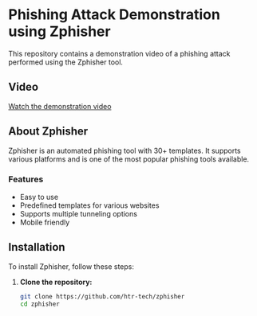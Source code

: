 # Phishing Attack Demonstration using Zphisher

This repository contains a demonstration video of a phishing attack performed using the Zphisher tool.

## Video

[Watch the demonstration video](your-video-file.mp4)

## About Zphisher

Zphisher is an automated phishing tool with 30+ templates. It supports various platforms and is one of the most popular phishing tools available.

### Features

- Easy to use
- Predefined templates for various websites
- Supports multiple tunneling options
- Mobile friendly

## Installation

To install Zphisher, follow these steps:

1. **Clone the repository:**
   ```bash
   git clone https://github.com/htr-tech/zphisher
   cd zphisher
